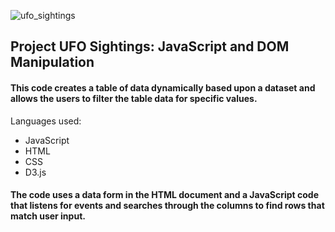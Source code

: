 ![ufo_sightings](static/images/readme.gif)

## Project UFO Sightings: JavaScript and DOM Manipulation

#### This code creates a table of data dynamically based upon a dataset and allows the users to filter the table data for specific values. 
Languages used:
* JavaScript
* HTML
* CSS
* D3.js

#### The code uses a data form in the HTML document and a JavaScript code that listens for events and searches through the columns to find rows that match user input.